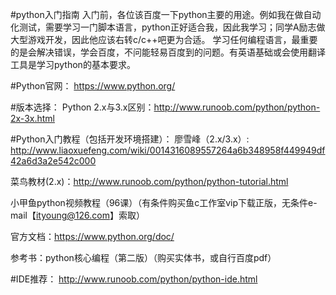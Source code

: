 #python入门指南
入门前，各位该百度一下python主要的用途。例如我在做自动化测试，需要学习一门脚本语言，python正好适合我，因此我学习；同学A励志做大型游戏开发，因此他应该右转c/c++吧更为合适。
学习任何编程语言，最重要的是会解决错误，学会百度，不问能轻易百度到的问题。有英语基础或会使用翻译工具是学习python的基本要求。

#Python官网：
https://www.python.org/

#版本选择：
Python 2.x与3.x区别：http://www.runoob.com/python/python-2x-3x.html

#Python入门教程（包括开发环境搭建）：
廖雪峰（2.x/3.x）: http://www.liaoxuefeng.com/wiki/0014316089557264a6b348958f449949df42a6d3a2e542c000

菜鸟教材(2.x)：http://www.runoob.com/python/python-tutorial.html

小甲鱼python视频教程（96课）（有条件购买鱼c工作室vip下载正版，无条件e-mail【ityoung@126.com】索取）

官方文档：https://www.python.org/doc/

参考书：python核心编程（第二版）（购买实体书，或自行百度pdf）

#IDE推荐：
http://www.runoob.com/python/python-ide.html


